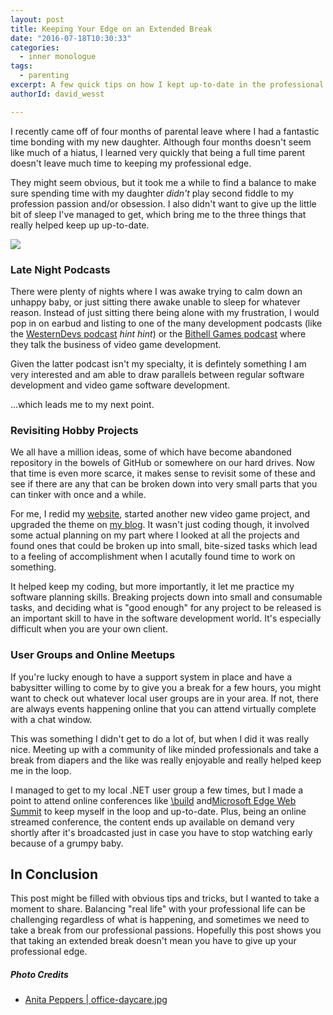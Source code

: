 ```yaml
---
layout: post
title: Keeping Your Edge on an Extended Break
date: "2016-07-18T10:30:33"
categories:
  - inner monologue
tags:
  - parenting
excerpt: A few quick tips on how I kept up-to-date in the professional world while taking a four month hiatus for parental leave _without_ giving up time with my daughter.
authorId: david_wesst

---
```


I recently came off of four months of parental leave where I had a fantastic time bonding with my new daughter. Although four months doesn't seem like much of a hiatus, I learned very quickly that being a full time parent doesn't leave much time to keeping my professional edge.

They might seem obvious, but it took me a while to find a balance to make sure spending time with my daughter _didn't_ play second fiddle to my profession passion and/or obsession. I also didn't want to give up the little bit of sleep I've managed to get, which bring me to the three things that really helped keep up up-to-date.

![](https://blog.davidwesst.com/2016/07/Keeping-Your-Edge-on-an-Extended-Break/office-daycare.jpg)

### Late Night Podcasts
There were plenty of nights where I was awake trying to calm down an unhappy baby, or just sitting there awake unable to sleep for whatever reason. Instead of just sitting there being alone with my frustration, I would pop in on earbud and listing to one of the many development podcasts (like the [WesternDevs podcast](http://www.westerndevs.com/podcasts/) *hint hint*) or the [Bithell Games podcast](https://www.youtube.com/channel/UCkDkgK59ygwHHMDSiW0M3-g) where they talk the business of video game development.

Given the latter podcast isn't my specialty, it is defintely something I am very interested and am able to draw parallels between regular software development and video game software development.

...which leads me to my next point.

### Revisiting Hobby Projects 
We all have a million ideas, some of which have become abandoned repository in the bowels of GitHub or somewhere on our hard drives. Now that time is even more scarce, it makes sense to revisit some of these and see if there are any that can be broken down into very small parts that you can tinker with once and a while.

For me, I redid my [website](https://github.com/davidwesst/dw-www), started another new video game project, and upgraded the theme on [my blog](https://github.com/davidwesst/dw-blog). It wasn't just coding though, it involved some actual planning on my part where I looked at all the projects and found ones that could be broken up into small, bite-sized tasks which lead to a feeling of accomplishment when I acutally found time to work on something.

It helped keep my coding, but more importantly, it let me practice my software planning skills. Breaking projects down into small and consumable tasks, and deciding what is "good enough" for any project to be released is an important skill to have in the software development world. It's especially difficult when you are your own client. 

### User Groups and Online Meetups
If you're lucky enough to have a support system in place and have a babysitter willing to come by to give you a break for a few hours, you might want to check out whatever local user groups are in your area. If not, there are always events happening online that you can attend virtually complete with a chat window.

This was something I didn't get to do a lot of, but when I did it was really nice. Meeting up with a community of like minded professionals and take a break from diapers and the like was really enjoyable and really helped keep me in the loop.

I managed to get to my local .NET user group a few times, but I made a point to attend online conferences like [\\build](https://build.microsoft.com/) and[Microsoft Edge Web Summit](https://channel9.msdn.com/events/WebPlatformSummit/edgesummit2016) to keep myself in the loop and up-to-date. Plus, being an online streamed conference, the content ends up available on demand very shortly after it's broadcasted just in case you have to stop watching early because of a grumpy baby.

## In Conclusion
This post might be filled with obvious tips and tricks, but I wanted to take a moment to share. Balancing "real life" with your professional life can be challenging regardless of what is happening, and sometimes we need to take a break from our professional passions. Hopefully this post shows you that taking an extended break doesn't mean you have to give up your professional edge. 

##### Photo Credits
* [Anita Peppers | office-daycare.jpg](https://morguefile.com/creative/anitapeppers)
